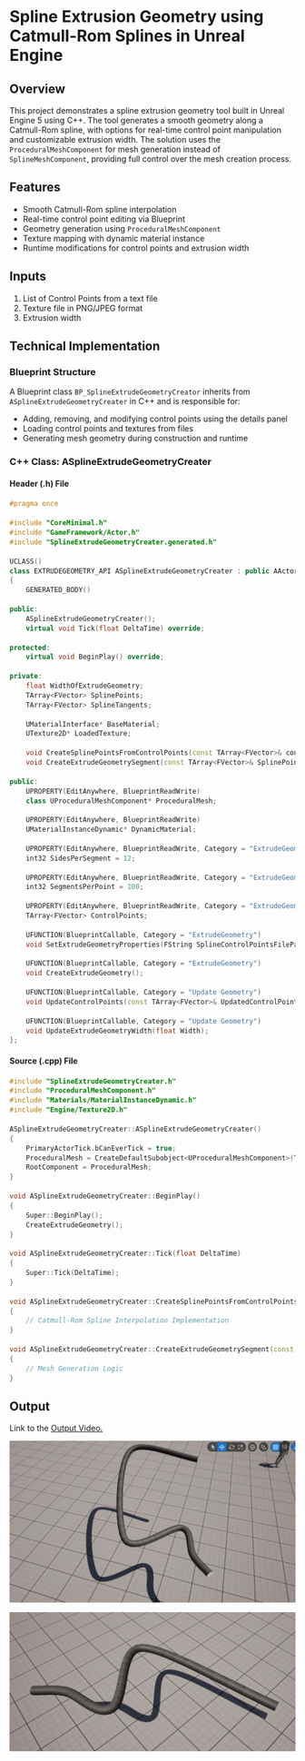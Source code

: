 # Spline Extrusion Geometry using Catmull-Rom Splines in Unreal Engine

## Overview
This project demonstrates a spline extrusion geometry tool built in Unreal Engine 5 using C++. The tool generates a smooth geometry along a Catmull-Rom spline, with options for real-time control point manipulation and customizable extrusion width. The solution uses the `ProceduralMeshComponent` for mesh generation instead of `SplineMeshComponent`, providing full control over the mesh creation process.

## Features
- Smooth Catmull-Rom spline interpolation
- Real-time control point editing via Blueprint
- Geometry generation using `ProceduralMeshComponent`
- Texture mapping with dynamic material instance
- Runtime modifications for control points and extrusion width

## Inputs
1. List of Control Points from a text file
2. Texture file in PNG/JPEG format
3. Extrusion width

## Technical Implementation
### Blueprint Structure
A Blueprint class `BP_SplineExtrudeGeometryCreator` inherits from `ASplineExtrudeGeometryCreater` in C++ and is responsible for:
- Adding, removing, and modifying control points using the details panel
- Loading control points and textures from files
- Generating mesh geometry during construction and runtime

### C++ Class: ASplineExtrudeGeometryCreater
#### Header (.h) File
```cpp
#pragma once

#include "CoreMinimal.h"
#include "GameFramework/Actor.h"
#include "SplineExtrudeGeometryCreater.generated.h"

UCLASS()
class EXTRUDEGEOMETRY_API ASplineExtrudeGeometryCreater : public AActor
{
    GENERATED_BODY()

public:
    ASplineExtrudeGeometryCreater();
    virtual void Tick(float DeltaTime) override;

protected:
    virtual void BeginPlay() override;

private:
    float WidthOfExtrudeGeometry;
    TArray<FVector> SplinePoints;
    TArray<FVector> SplineTangents;

    UMaterialInterface* BaseMaterial;
    UTexture2D* LoadedTexture;

    void CreateSplinePointsFromControlPoints(const TArray<FVector>& controlPoints, int32 SegmentsPerPoint);
    void CreateExtrudeGeometrySegment(const TArray<FVector>& SplinePoints, int32 Index);

public:
    UPROPERTY(EditAnywhere, BlueprintReadWrite)
    class UProceduralMeshComponent* ProceduralMesh;

    UPROPERTY(EditAnywhere, BlueprintReadWrite)
    UMaterialInstanceDynamic* DynamicMaterial;

    UPROPERTY(EditAnywhere, BlueprintReadWrite, Category = "ExtrudeGeometry")
    int32 SidesPerSegment = 12;

    UPROPERTY(EditAnywhere, BlueprintReadWrite, Category = "ExtrudeGeometry")
    int32 SegmentsPerPoint = 100;

    UPROPERTY(EditAnywhere, BlueprintReadWrite, Category = "ExtrudeGeometry")
    TArray<FVector> ControlPoints;

    UFUNCTION(BlueprintCallable, Category = "ExtrudeGeometry")
    void SetExtrudeGeometryProperties(FString SplineControlPointsFilePath, FString TextureFilePath, float WidthOfExtrudeGeometry);

    UFUNCTION(BlueprintCallable, Category = "ExtrudeGeometry")
    void CreateExtrudeGeometry();

    UFUNCTION(BlueprintCallable, Category = "Update Geometry")
    void UpdateControlPoints(const TArray<FVector>& UpdatedControlPoints);

    UFUNCTION(BlueprintCallable, Category = "Update Geometry")
    void UpdateExtrudeGeometryWidth(float Width);
};
```

#### Source (.cpp) File
```cpp
#include "SplineExtrudeGeometryCreater.h"
#include "ProceduralMeshComponent.h"
#include "Materials/MaterialInstanceDynamic.h"
#include "Engine/Texture2D.h"

ASplineExtrudeGeometryCreater::ASplineExtrudeGeometryCreater()
{
    PrimaryActorTick.bCanEverTick = true;
    ProceduralMesh = CreateDefaultSubobject<UProceduralMeshComponent>(TEXT("ProceduralMesh"));
    RootComponent = ProceduralMesh;
}

void ASplineExtrudeGeometryCreater::BeginPlay()
{
    Super::BeginPlay();
    CreateExtrudeGeometry();
}

void ASplineExtrudeGeometryCreater::Tick(float DeltaTime)
{
    Super::Tick(DeltaTime);
}

void ASplineExtrudeGeometryCreater::CreateSplinePointsFromControlPoints(const TArray<FVector>& controlPoints, int32 SegmentsPerPoint)
{
    // Catmull-Rom Spline Interpolation Implementation
}

void ASplineExtrudeGeometryCreater::CreateExtrudeGeometrySegment(const TArray<FVector>& SplinePoints, int32 Index)
{
    // Mesh Generation Logic
}
```

## Output
Link to the [Output Video.](https://drive.google.com/file/d/1DKkenS8IG10yuMAXV8WY8eOZli3UV5kk/view?usp=sharing)

![](./Output/Output2.png)

![](./Output/Output1.png)

